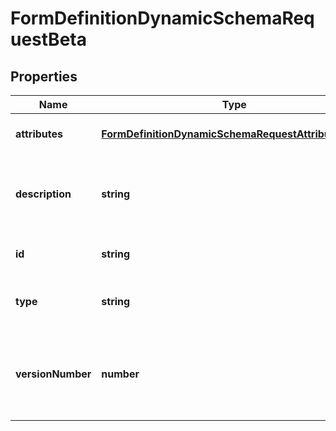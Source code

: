 # FormDefinitionDynamicSchemaRequestBeta

## Properties

Name | Type | Description | Notes
------------ | ------------- | ------------- | -------------
**attributes** | [**FormDefinitionDynamicSchemaRequestAttributesBeta**](FormDefinitionDynamicSchemaRequestAttributesBeta.md) |  | [optional] [default to undefined]
**description** | **string** | Description is the form definition dynamic schema description text | [optional] [default to undefined]
**id** | **string** | ID is a unique identifier | [optional] [default to undefined]
**type** | **string** | Type is the form definition dynamic schema type | [optional] [default to undefined]
**versionNumber** | **number** | VersionNumber is the form definition dynamic schema version number | [optional] [default to undefined]

